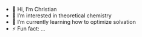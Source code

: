 - 👋 Hi, I’m Christian
- 👀 I’m interested in theoretical chemistry
- 🌱 I’m currently learning how to optimize solvation 
- ⚡ Fun fact: ...

